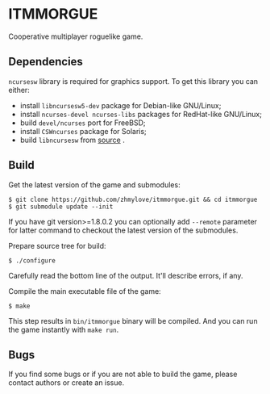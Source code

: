 # ITMMORGUE

Cooperative multiplayer roguelike game.

## Dependencies

`ncursesw` library is required for graphics support.
To get this library you can either:
* install `libncursesw5-dev` package for Debian-like GNU/Linux;
* install `ncurses-devel ncurses-libs` packages for RedHat-like GNU/Linux;
* build `devel/ncurses` port for FreeBSD;
* install `CSWncurses` package for Solaris;
* build `libncursesw` from [source](https://www.gnu.org/software/ncurses/) .

## Build

Get the latest version of the game and submodules:
```
$ git clone https://github.com/zhmylove/itmmorgue.git && cd itmmorgue
$ git submodule update --init
```
If you have git version>=1.8.0.2 you can optionally add `--remote` parameter for latter command to checkout the latest version of the submodules.

Prepare source tree for build:
```
$ ./configure
```

Carefully read the bottom line of the output. It'll describe errors, if any.

Compile the main executable file of the game:
```
$ make
```

This step results in `bin/itmmorgue` binary will be compiled.
And you can run the game instantly with `make run`.

## Bugs

If you find some bugs or if you are not able to build the game, please contact authors or create an issue.
